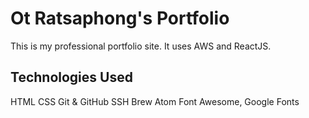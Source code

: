 # Ot Ratsaphong's Portfolio

This is my professional portfolio site. It uses AWS and ReactJS.

## Technologies Used

  HTML
  CSS
  Git & GitHub
  SSH
  Brew
  Atom
  Font Awesome,
  Google Fonts
